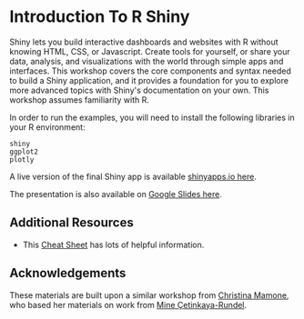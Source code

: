 # Introduction To R Shiny

Shiny lets you build interactive dashboards and websites with R without knowing HTML, CSS, or Javascript.  Create tools for yourself, or share your data, analysis, and visualizations with the world through simple apps and interfaces.  This workshop covers the core components and syntax needed to build a Shiny application, and it provides a foundation for you to explore more advanced topics with Shiny's documentation on your own.  This workshop assumes familiarity with R.

In order to run the examples, you will need to install the following libraries in your R environment:
```
shiny
ggplot2
plotly
```

A live version of the final Shiny app is available [shinyapps.io here](https://ageller.shinyapps.io/introtorshiny/).

The presentation is also available on [Google Slides here](https://docs.google.com/presentation/d/1a-0efv2yNVp_NYNCrAZhBEFpfmKAvpTi/edit?usp=sharing&ouid=100526071325620132362&rtpof=true&sd=true).

## Additional Resources

- This [Cheat Sheet](https://shiny.rstudio.com/images/shiny-cheatsheet.pdf) has lots of helpful information.


## Acknowledgements  

These materials are built upon a similar workshop from [Christina Mamone](https://github.com/nuitrcs/rshiny), who based her materials on work from [Mine Çetinkaya-Rundel](https://github.com/mine-cetinkaya-rundel).

